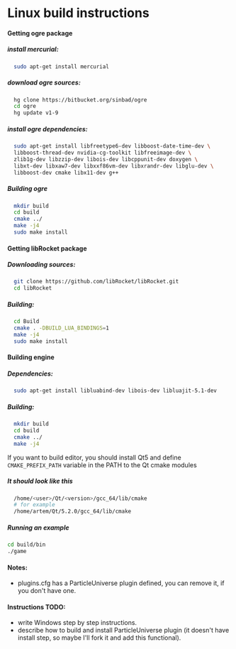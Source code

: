 
# Linux build instructions

#### Getting ogre package

##### install mercurial:
```bash
  sudo apt-get install mercurial
```
##### download ogre sources:
```bash
  hg clone https://bitbucket.org/sinbad/ogre
  cd ogre
  hg update v1-9
```
##### install ogre dependencies:
```bash
  sudo apt-get install libfreetype6-dev libboost-date-time-dev \
  libboost-thread-dev nvidia-cg-toolkit libfreeimage-dev \
  zlib1g-dev libzzip-dev libois-dev libcppunit-dev doxygen \
  libxt-dev libxaw7-dev libxxf86vm-dev libxrandr-dev libglu-dev \
  libboost-dev cmake libx11-dev g++
```

##### Building ogre

```bash
  mkdir build
  cd build
  cmake ../
  make -j4
  sudo make install
```

#### Getting libRocket package

##### Downloading sources:
```bash
  git clone https://github.com/libRocket/libRocket.git
  cd libRocket
```

##### Building:
```bash
  cd Build
  cmake . -DBUILD_LUA_BINDINGS=1
  make -j4
  sudo make install
```

#### Building engine

##### Dependencies:
```bash
  sudo apt-get install libluabind-dev libois-dev libluajit-5.1-dev
```
##### Building:
```bash
  mkdir build
  cd build
  cmake ../
  make -j4
```

If you want to build editor, you should install Qt5 and define
`CMAKE_PREFIX_PATH`
variable in the PATH to the Qt cmake modules

##### It should look like this

```bash
  /home/<user>/Qt/<version>/gcc_64/lib/cmake
  # for example
  /home/artem/Qt/5.2.0/gcc_64/lib/cmake
```

##### Running an example

```bash
cd build/bin
./game
```

#### Notes:

- plugins.cfg has a ParticleUniverse plugin defined, you can remove it,
  if you don't have one.

#### Instructions TODO:
- write Windows step by step instructions.
- describe how to build and install ParticleUniverse plugin (it doesn't
  have install step, so maybe I'll fork it and add this functional).
